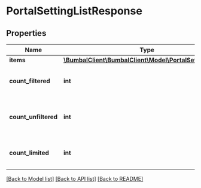 # PortalSettingListResponse

## Properties
Name | Type | Description | Notes
------------ | ------------- | ------------- | -------------
**items** | [**\BumbalClient\BumbalClient\Model\PortalSettingModel[]**](PortalSettingModel.md) |  | [optional] 
**count_filtered** | **int** | Count of total items with filters in place | [optional] 
**count_unfiltered** | **int** | Count of total items without filters in place | [optional] 
**count_limited** | **int** | Count of items with limit in place | [optional] 

[[Back to Model list]](../README.md#documentation-for-models) [[Back to API list]](../README.md#documentation-for-api-endpoints) [[Back to README]](../README.md)


